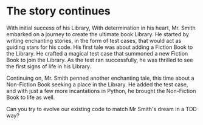 # The story continues
With initial success of his Library, With determination in his heart, Mr. Smith embarked on a journey to create the ultimate book Library.
He started by writing enchanting stories, in the form of test cases, that would act as guiding stars for his code.
His first tale was about adding a Fiction Book to the Library.
He crafted a magical test case that summoned a new Fiction Book to join the Library.
As the test ran successfully, he was thrilled to see the first signs of life in his Library.

Continuing on, Mr. Smith penned another enchanting tale, this time about a Non-Fiction Book seeking a place in the Library.
He added the test case, and with just a few more incantations in Python, he brought the Non-Fiction Book to life as well.



Can you try to evolve our existing code to match Mr Smith's dream in a TDD way?
